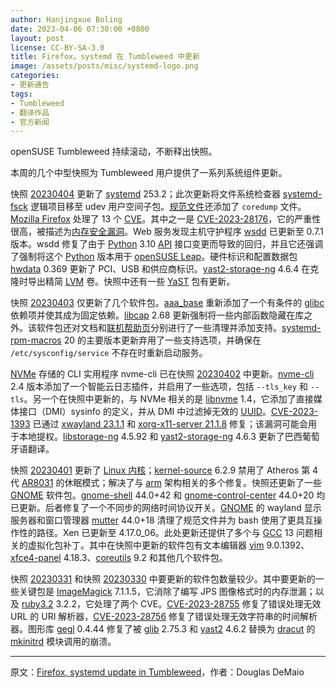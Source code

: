 ```yaml
---
author: Hanjingxue Boling
date: 2023-04-06 07:30:00 +0800
layout: post
license: CC-BY-SA-3.0
title: Firefox，systemd 在 Tumbleweed 中更新
image: /assets/posts/misc/systemd-logo.png
categories:
- 更新通告
tags:
- Tumbleweed
- 翻译作品
- 官方新闻
---
```


openSUSE Tumbleweed 持续滚动，不断释出快照。

本周的几个中型快照为 Tumbleweed 用户提供了一系列系统组件更新。

快照 [20230404](https://lists.opensuse.org/archives/list/factory@lists.opensuse.org/thread/Z4N3K3ECY2AACZB4OQIDZYKP2DDW5NKR/) 更新了 [systemd](https://freedesktop.org/wiki/Software/systemd/) 253.2；此次更新将文件系统检查器 [systemd-fsck](https://www.freedesktop.org/software/systemd/man/systemd-fsck@.service.html) 逻辑项目移至 udev 用户空间子包。[规范文件](https://en.opensuse.org/openSUSE:Specfile_guidelines)还添加了 `coredump` 文件。[Mozilla Firefox](https://www.mozilla.org/) 处理了 13 个 [CVE](https://en.wikipedia.org/wiki/Common_Vulnerabilities_and_Exposures)。其中之一是 [CVE-2023-28176](https://www.suse.com/security/cve/CVE-2023-28176.html)，它的严重性很高，被描述为[内存安全漏洞](https://en.wikipedia.org/wiki/Memory_safety)。Web 服务发现主机守护程序 [wsdd](https://github.com/christgau/wsdd) 已更新至 0.7.1 版本。wsdd 修复了由于 [Python](https://www.python.org/) 3.10 [API](https://en.wikipedia.org/wiki/API) 接口变更而导致的回归，并且它还强调了强制将这个 [Python](https://www.python.org/) 版本用于 [openSUSE Leap](https://get.opensuse.org/leap/15.4/)。硬件标识和配置数据包 [hwdata](https://github.com/vcrhonek/hwdata) 0.369 更新了 PCI、USB 和供应商标识。[yast2-storage-ng](https://github.com/yast/yast-storage-ng) 4.6.4 在克隆时导出精简 [LVM](https://en.wikipedia.org/wiki/Logical_volume_management) 卷。快照中还有一些 [YaST](https://yast.opensuse.org/) 包有更新。

快照 [20230403](https://lists.opensuse.org/archives/list/factory@lists.opensuse.org/thread/IWEBYRKUNHMTGTF4KIV7IFND26VGN7JF/) 仅更新了几个软件包。[aaa_base](https://github.com/openSUSE/aaa_base) 重新添加了一个有条件的 [glibc](https://www.gnu.org/software/libc/) 依赖项并使其成为固定依赖。[libcap](https://sites.google.com/site/fullycapable/Home) 2.68 更新强制将一些内部函数隐藏在库之外。该软件包还对文档和[联机帮助页](https://manpages.opensuse.org/)分别进行了一些清理并添加支持。[systemd-rpm-macros](https://en.opensuse.org/openSUSE:Systemd_packaging_guidelines) 20 的主要版本更新弃用了一些支持选项，并确保在 `/etc/sysconfig/service` 不存在时重新启动服务。

[NVMe](https://en.wikipedia.org/wiki/NVM_Express) 存储的 CLI 实用程序 nvme-cli 已在快照 [20230402](https://lists.opensuse.org/archives/list/factory@lists.opensuse.org/thread/GUZLJDNKFAFRIXFMOEYHIT54ZZ2WTURV/) 中更新。[nvme-cli](https://github.com/linux-nvme/nvme-cli) 2.4 版本添加了一个智能云日志插件，并启用了一些选项，包括 `--tls_key` 和 `--tls`。另一个在快照中更新的，与 NVMe 相关的是 [libnvme](https://github.com/linux-nvme/libnvme) 1.4，它添加了直接媒体接口（DMI）sysinfo 的定义，并从 DMI 中过滤掉无效的 [UUID](https://en.wikipedia.org/wiki/Universally_unique_identifier)。[CVE-2023-1393](https://www.suse.com/security/cve/CVE-2023-1393.html) 已通过 [xwayland 23.1.1](https://www.linuxfromscratch.org/blfs/view/svn/x/xwayland.html) 和 [xorg-x11-server 21.1.8](https://www.x.org/wiki/) 修复；该漏洞可能会用于本地提权。[libstorage-ng](https://github.com/openSUSE/libstorage-ng) 4.5.92 和 [yast2-storage-ng](https://github.com/yast/yast-storage-ng) 4.6.3 更新了巴西葡萄牙语翻译。

快照 [20230401](https://lists.opensuse.org/archives/list/factory@lists.opensuse.org/thread/QOMHLPOCKR2MFCA6LMB2XOAWGO7A5K3Q/) 更新了 [Linux 内核](https://www.kernel.org/)；[kernel-source](https://www.kernel.org/) 6.2.9 禁用了 Atheros 第 4 代 [AR8031](https://www.digikey.com/en/datasheets/qualcomm/qualcommar8031dsatherosrev10aug2011) 的休眠模式；解决了与 [arm](https://www.arm.com/) 架构相关的多个修复。快照还更新了一些 [GNOME](https://www.gnome.org/) 软件包。[gnome-shell](https://gitlab.gnome.org/GNOME/gnome-shell) 44.0+42 和 [gnome-control-center](https://gitlab.gnome.org/GNOME/gnome-control-center) 44.0+20 均已更新。后者修复了一个不同步的网络时间协议开关。[GNOME](https://www.gnome.org/) 的 wayland 显示服务器和窗口管理器 [mutter](https://gitlab.gnome.org/GNOME/mutter) 44.0+18 清理了规范文件并为 bash 使用了更具互操作性的路径。Xen 已更新至 4.17.0_06。此处更新还提供了多个与 [GCC](https://gcc.gnu.org/) 13 问题相关的虚拟化包补丁。其中在快照中更新的软件包有文本编辑器 [vim](https://www.vim.org/) 9.0.1392、[xfce4-panel](https://www.xfce.org/) 4.18.3、[coreutils](https://www.gnu.org/software/coreutils/) 9.2 和其他几个软件包。

快照 [20230331](https://lists.opensuse.org/archives/list/factory@lists.opensuse.org/thread/ILKTUNMSR64T5Z5D2UTONTLJETL27A2X/) 和快照 [20230330](https://lists.opensuse.org/archives/list/factory@lists.opensuse.org/thread/3QNVZMC5MTWVSFGNRCHTXFUDNKEOT5P2/) 中要更新的软件包数量较少。其中要更新的一些关键包是 [ImageMagick](https://imagemagick.org/index.php) 7.1.1.5，它消除了编写 JPS 图像格式时的内存泄漏；以及 [ruby3.2](https://www.ruby-lang.org/en/) 3.2.2，它处理了两个 CVE。[CVE-2023-28755](https://www.ruby-lang.org/en/news/2023/03/28/redos-in-uri-cve-2023-28755/) 修复了错误处理无效 URL 的 URI 解析器，[CVE-2023-28756](https://www.ruby-lang.org/en/news/2023/03/30/redos-in-time-cve-2023-28756/) 修复了错误处理无效字符串的时间解析器。图形库 [gegl](https://www.gegl.org/) 0.4.44 修复了被 [glib](https://gitlab.gnome.org/GNOME/glib) 2.75.3 和 [yast2](https://github.com/yast/yast-yast2) 4.6.2 替换为 [dracut](https://dracut.wiki.kernel.org/index.php/Main_Page) 的 [mkinitrd](https://linux.die.net/man/8/mkinitrd) 模块调用的崩溃。

------

原文：[Firefox, systemd update in Tumbleweed](https://news.opensuse.org/2023/04/06/firefox-systemd-up-in-tw/)，作者：Douglas DeMaio
